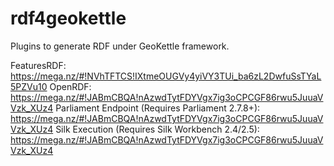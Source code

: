 # rdf4geokettle
Plugins to generate RDF under GeoKettle framework.

FeaturesRDF: https://mega.nz/#!NVhTFTCS!IXtmeOUGVy4yiVY3TUi_ba6zL2DwfuSsTYaL5PZVu10
OpenRDF: https://mega.nz/#!JABmCBQA!nAzwdTytFDYVgx7ig3oCPCGF86rwu5JuuaVVzk_XUz4
Parliament Endpoint (Requires Parliament 2.7.8+): https://mega.nz/#!JABmCBQA!nAzwdTytFDYVgx7ig3oCPCGF86rwu5JuuaVVzk_XUz4
Silk Execution (Requires Silk Workbench 2.4/2.5): https://mega.nz/#!JABmCBQA!nAzwdTytFDYVgx7ig3oCPCGF86rwu5JuuaVVzk_XUz4
